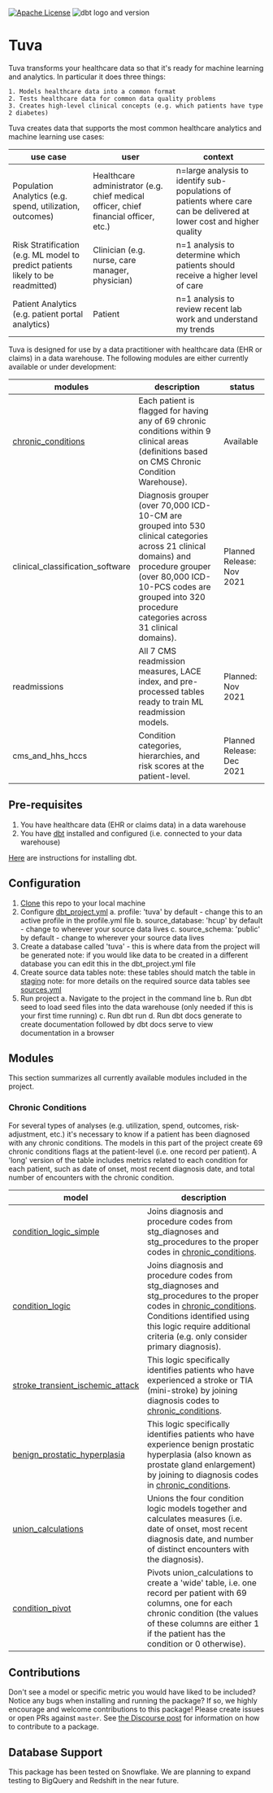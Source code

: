 [![Apache License](https://img.shields.io/badge/License-Apache%202.0-blue.svg)](https://opensource.org/licenses/Apache-2.0) ![dbt logo and version](https://img.shields.io/static/v1?logo=dbt&label=dbt-version&message=0.20.x&color=orange)

# Tuva

Tuva transforms your healthcare data so that it's ready for machine learning and analytics.  In particular it does three things:

	1. Models healthcare data into a common format
	2. Tests healthcare data for common data quality problems
	3. Creates high-level clinical concepts (e.g. which patients have type 2 diabetes)

Tuva creates data that supports the most common healthcare analytics and machine learning use cases:

| **use case** | **user** | **context** |
| --------------- | -------------------- | ------------------------- |
| Population Analytics (e.g. spend, utilization, outcomes) | Healthcare administrator (e.g. chief medical officer, chief financial officer, etc.) | n=large analysis to identify sub-populations of patients where care can be delivered at lower cost and higher quality |
| Risk Stratification (e.g. ML model to predict patients likely to be readmitted) | Clinician (e.g. nurse, care manager, physician) | n=1 analysis to determine which patients should receive a higher level of care |
| Patient Analytics (e.g. patient portal analytics) | Patient | n=1 analysis to review recent lab work and understand my trends |

Tuva is designed for use by a data practitioner with healthcare data (EHR or claims) in a data warehouse.  The following modules are either currently available or under development:

| **modules** | **description** | **status** |
| --------------- | -------------------- | ------------------- |
| [chronic_conditions](#chronic-conditions) | Each patient is flagged for having any of 69 chronic conditions within 9 clinical areas (definitions based on CMS Chronic Condition Warehouse). | Available |
| clinical_classification_software | Diagnosis grouper (over 70,000 ICD-10-CM are grouped into 530 clinical categories across 21 clinical domains) and procedure grouper (over 80,000 ICD-10-PCS codes are grouped into 320 procedure categories across 31 clinical domains). | Planned Release: Nov 2021 |
| readmissions | All 7 CMS readmission measures, LACE index, and pre-processed tables ready to train ML readmission models. | Planned: Nov 2021 |
| cms_and_hhs_hccs | Condition categories, hierarchies, and risk scores at the patient-level. | Planned Release: Dec 2021 |

## Pre-requisites
1. You have healthcare data (EHR or claims data) in a data warehouse
2. You have [dbt](https://www.getdbt.com/) installed and configured (i.e. connected to your data warehouse)

[Here](https://docs.getdbt.com/dbt-cli/installation) are instructions for installing dbt.

## Configuration

1. [Clone](https://docs.github.com/en/repositories/creating-and-managing-repositories/cloning-a-repository) this repo to your local machine
2. Configure [dbt_project.yml](/dbt_project.yml)
    a. profile: 'tuva' by default - change this to an active profile in the profile.yml file
	b. source_database: 'hcup' by default - change to wherever your source data lives
	c. source_schema: 'public' by default - change to wherever your source data lives
3. Create a database called 'tuva' - this is where data from the project will be generated
    note: if you would like data to be created in a different database you can edit this in the dbt_project.yml
	file
3. Create source data tables
	note: these tables should match the table in [staging](models/staging)
	note: for more details on the required source data tables see [sources.yml](models/sources.yml)
4. Run project
	a. Navigate to the project in the command line
	b. Run dbt seed to load seed files into the data warehouse (only needed if this is your first time running)
	c. Run dbt run
	d. Run dbt docs generate to create documentation followed by dbt docs serve to view documentation in a browser

## Modules
This section summarizes all currently available modules included in the project.

### Chronic Conditions
For several types of analyses (e.g. utilization, spend, outcomes, risk-adjustment, etc.) it's necessary to know if a patient has been diagnosed with any chronic conditions.  The models in this part of the project create 69 chronic conditions flags at the patient-level (i.e. one record per patient).  A 'long' version of the table includes metrics related to each condition for each patient, such as date of onset, most recent diagnosis date, and total number of encounters with the chronic condition.


| **model** | **description** |
| --------------- | -------------------- |
| [condition_logic_simple](models/chronic_conditions/condition_logic_simple.sql) | Joins diagnosis and procedure codes from stg_diagnoses and stg_procedures to the proper codes in [chronic_conditions](data/chronic_conditions.csv). |
| [condition_logic](models/chronic_conditions/condition_logic.sql) | Joins diagnosis and procedure codes from stg_diagnoses and stg_procedures to the proper codes in [chronic_conditions](data/chronic_conditions.csv).  Conditions identified using this logic require additional criteria (e.g. only consider primary diagnosis). |
| [stroke_transient_ischemic_attack](models/chronic_conditions/stroke_transient_ischemic_attack.sql) | This logic specifically identifies patients who have experienced a stroke or TIA (mini-stroke) by joining diagnosis codes to [chronic_conditions](data/chronic_conditions.csv). |
| [benign_prostatic_hyperplasia](models/chronic_conditions/benign_prostatic_hyperplasia.sql) | This logic specifically identifies patients who have experience benign prostatic hyperplasia (also known as prostate gland enlargement) by joining to diagnosis codes in [chronic_conditions](data/chronic_conditions.csv). |
| [union_calculations](models/chronic_conditions/union_calculations.sql) | Unions the four condition logic models together and calculates measures (i.e. date of onset, most recent diagnosis date, and number of distinct encounters with the diagnosis). |
| [condition_pivot](models/chronic_conditions/condition_pivot.sql) | Pivots union_calculations to create a 'wide' table, i.e. one record per patient with 69 columns, one for each chronic condition (the values of these columns are either 1 if the patient has the condition or 0 otherwise). |

## Contributions
Don't see a model or specific metric you would have liked to be included? Notice any bugs when installing 
and running the package? If so, we highly encourage and welcome contributions to this package! 
Please create issues or open PRs against `master`. See [the Discourse post](https://discourse.getdbt.com/t/contributing-to-a-dbt-package/657) for information on how to contribute to a package.

## Database Support
This package has been tested on Snowflake.  We are planning to expand testing to BigQuery and Redshift in the near future.
